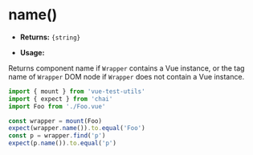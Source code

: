 # name()

- **Returns:** `{string}`

- **Usage:**

Returns component name if `Wrapper` contains a Vue instance, or the tag name of `Wrapper` DOM node if `Wrapper` does not contain a Vue instance.

```js
import { mount } from 'vue-test-utils'
import { expect } from 'chai'
import Foo from './Foo.vue'

const wrapper = mount(Foo)
expect(wrapper.name()).to.equal('Foo')
const p = wrapper.find('p')
expect(p.name()).to.equal('p')
```